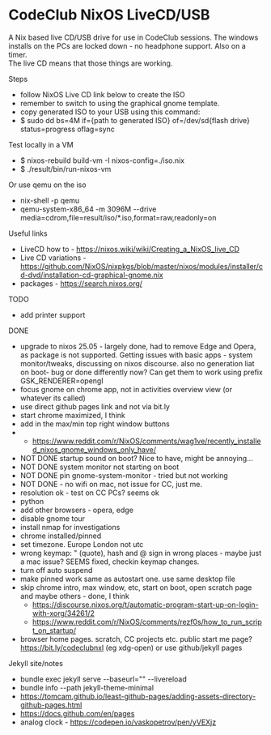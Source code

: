# CodeClub NixOS LiveCD/USB

A Nix based live CD/USB drive for use in CodeClub sessions.
The windows installs on the PCs are locked down - no headphone support. Also on a timer.  
The live CD means that those things are working.

Steps
* follow NixOS Live CD link below to create the ISO
* remember to switch to using the graphical gnome template.
* copy generated ISO to your USB using this command:
* $ sudo dd bs=4M if={path to generated ISO} of=/dev/sd{flash drive} status=progress oflag=sync

Test locally in a VM
* $ nixos-rebuild build-vm -I nixos-config=./iso.nix
* $ ./result/bin/run-nixos-vm

Or use qemu on the iso
* nix-shell -p qemu
* qemu-system-x86_64 -m 3096M --drive media=cdrom,file=result/iso/*.iso,format=raw,readonly=on

Useful links
* LiveCD how to - https://nixos.wiki/wiki/Creating_a_NixOS_live_CD
* Live CD variations - https://github.com/NixOS/nixpkgs/blob/master/nixos/modules/installer/cd-dvd/installation-cd-graphical-gnome.nix
* packages - https://search.nixos.org/

TODO
* add printer support


DONE
* upgrade to nixos 25.05 - largely done, had to remove Edge and Opera, as package is not supported.  Getting issues with basic apps - system monitor/tweaks, discussing on nixos discourse. also no generation liat on boot- bug or done differently now? Can get them to work using prefix GSK_RENDERER=opengl
* focus gnome on chrome app, not in activities overview view (or whatever its called)
* use direct github pages link and not via bit.ly
* start chrome maximized, I think
* add in the max/min top right window buttons
* * https://www.reddit.com/r/NixOS/comments/wag1ve/recently_installed_nixos_gnome_windows_only_have/
* NOT DONE startup sound on boot? Nice to have, might be annoying...
* NOT DONE system monitor not starting on boot
* NOT DONE pin gnome-system-monitor - tried but not working
* NOT DONE - no wifi on mac, not issue for CC, just me.
* resolution ok - test on CC PCs?  seems ok
* python
* add other browsers - opera, edge
* disable gnome tour
* install nmap for investigations
* chrome installed/pinned
* set timezone. Europe London not utc
* wrong keymap: " (quote), hash and @ sign in wrong places - maybe just a mac issue? SEEMS fixed, checkin keymap changes.
* turn off auto suspend
* make pinned work same as autostart one. use same desktop file
* skip chrome intro, max window, etc, start on boot, open scratch page and maybe others - done, I think
  * https://discourse.nixos.org/t/automatic-program-start-up-on-login-with-xorg/34261/2
  * https://www.reddit.com/r/NixOS/comments/rezf0s/how_to_run_script_on_startup/
* browser home pages. scratch, CC projects etc. public start me page? https://bit.ly/codeclubnxl  (eg xdg-open)  or use github/jekyll pages 




Jekyll site/notes
* bundle exec jekyll serve --baseurl="" --livereload 
* bundle info --path jekyll-theme-minimal
* https://tomcam.github.io/least-github-pages/adding-assets-directory-github-pages.html
* https://docs.github.com/en/pages
* analog clock - https://codepen.io/vaskopetrov/pen/yVEXjz
